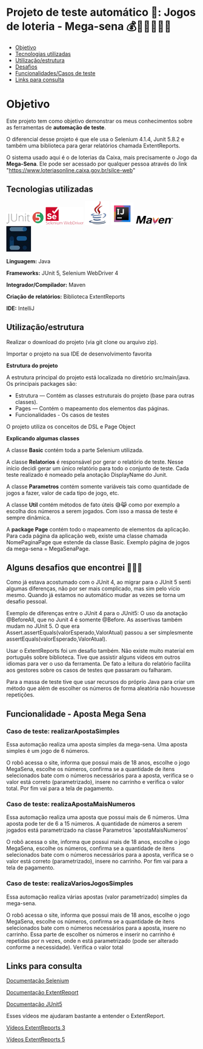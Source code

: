 # Projeto de teste automático 🤖: Jogos de loteria - Mega-sena 💰🤑🚗🏄‍♂️🚁

<!--ts-->
* [Objetivo](#objetivo)
* [Tecnologias utilizadas](#tecnologia)
* [Utilização/estrutura](#utilizacao)
* [Desafios](#desafios)
* [Funcionalidades/Casos de teste](#funcionalidades)
* [Links para consulta](#link)
<!--te-->

# <a name="objetivo"></a>Objetivo

Este projeto tem como objetivo demonstrar os meus conhecimentos sobre as ferramentas de **automação de teste**.

O diferencial desse projeto é que ele usa o Selenium 4.1.4, Junit 5.8.2 e também uma biblioteca para gerar relatórios 
chamada ExtentReports.

O sistema usado aqui é o de loterias da Caixa, mais precisamente o Jogo da **Mega-Sena**. Ele 
pode ser acessado por qualquer pessoa através do link "https://www.loteriasonline.caixa.gov.br/silce-web"

## <a name="tecnologia"></a>Tecnologias utilizadas
![JUnit](icon/Junit.png)
![Selenium](icon/SeleniumWebDriver.png)
![java](icon/java.png)
![IntelliJ](icon/IntelliJ.png)
![Maven](icon/Maven.png)
![Maven](icon/ExtentReport.jpg)


**Linguagem:** Java

**Frameworks:** JUnit 5, Selenium WebDriver 4

**Integrador/Compilador:** Maven

**Criação de relatórios:** Biblioteca ExtentReports

**IDE:** IntelliJ

## <a name="utilizacao"></a>Utilização/estrutura

Realizar o download do projeto (via git clone ou arquivo zip).

Importar o projeto na sua IDE de desenvolvimento favorita

**Estrutura do projeto**

A estrutura principal do projeto está localizada no diretório src/main/java. Os principais packages são:

* Estrutura — Contém as classes estruturais do projeto (base para outras classes).
* Pages — Contém o mapeamento dos elementos das páginas.
* Funcionalidades - Os casos de testes

O projeto utiliza os conceitos de DSL e Page Object

**Explicando algumas classes**

A classe **Basic** contém toda a parte Selenium utilizada.

A classe **Relatorios** é responsável por gerar o relatório de teste. Nesse início decidi gerar um único relatório
para todo o conjunto de teste. Cada teste realizado é nomeado pela anotação DisplayName do Junit. 

A classe **Parametros** contém somente variáveis tais como quantidade de jogos a fazer, valor de cada tipo de jogo, etc. 

A classe **Util** contém métodos de fato úteis 😅😹 como por exemplo a escolha dos números a serem jogados. 
Com isso a massa de teste é sempre dinâmica.

A **package Page** contém todo o mapeamento de elementos da aplicação. Para cada página da aplicação web,
existe uma classe chamada NomePaginaPage que estende da classe Basic. Exemplo página de jogos da mega-sena 
= MegaSenaPage.

## <a name="desafios"></a>Alguns desafios que encontrei 👊💪🧠

Como já estava acostumado com o JUnit 4, ao migrar para o JUnit 5 senti algumas diferenças, não por ser mais complicado, 
mas sim pelo vício mesmo. Quando já estamos no automático mudar as vezes se torna um desafio pessoal.   

Exemplo de diferenças entre o JUnit 4 para o JUnit5: O uso da anotação @BeforeAll, que no Junit 4 é somente @Before. 
As assertivas também mudam no JUnit 5. O que era Assert.assertEquals(valorEsperado,ValorAtual) passou a ser simplesmente assertEquals(valorEsperado,ValorAtual).

Usar o ExtentReports foi um desafio também. Não existe muito material em português sobre biblioteca. Tive que assistir 
alguns vídeos em outros idiomas para ver o uso da ferramenta. De fato a leitura do relatório facilita aos gestores 
sobre os casos de testes que passaram ou falharam. 

Para a massa de teste tive que usar recursos do próprio Java para criar um método que além de escolher os números 
de forma aleatória não houvesse repetições. 

## <a name="funcionalidades"></a>Funcionalidade - Aposta Mega Sena

### Caso de teste: realizarApostaSimples

Essa automação realiza uma aposta simples da mega-sena. Uma aposta simples é um jogo de 6 números.

O robô acessa o site, informa que possui mais de 18 anos, escolhe o jogo MegaSena, escolhe os números, 
confirma se a quantidade de itens selecionados bate com o números necessários para a aposta,
verifica se o valor está correto (parametrizado), insere no carrinho e verifica o valor total. 
Por fim vai para a tela de pagamento.

### Caso de teste: realizaApostaMaisNumeros

Essa automação realiza uma aposta que possui mais de 6 números. Uma aposta pode ter de 6 a 
15 números. A quantidade de números a serem jogados está parametrizado na classe Parametros 'apostaMaisNumeros'

O robô acessa o site, informa que possui mais de 18 anos, escolhe o jogo MegaSena, escolhe os números,
confirma se a quantidade de itens selecionados bate com o números necessários para a aposta,
verifica se o valor está correto (parametrizado), insere no carrinho.
Por fim vai para a tela de pagamento.

### Caso de teste: realizaVariosJogosSimples
Essa automação realiza várias apostas (valor parametrizado) simples da mega-sena.

O robô acessa o site, informa que possui mais de 18 anos, escolhe o jogo MegaSena, escolhe os números,
confirma se a quantidade de itens selecionados bate com o números necessários para a aposta, insere no carrinho. 
Essa parte de escolher os números e inserir no carrinho é repetidas por n vezes, onde n está 
parametrizado (pode ser alterado conforme a necessidade). Verifica o valor total

## <a name="link"></a>Links para consulta

[Documentação Selenium](https://www.selenium.dev/documentation/webdriver/)

[Documentação ExtentReport](https://www.extentreports.com/docs/versions/5/java/index.html)

[Documentação JUnit5](https://junit.org/junit5/docs/current/user-guide/)

Esses vídeos me ajudaram bastante a entender o ExtentReport.

[Vídeos ExtentReports 3](https://www.youtube.com/watch?v=eF_Vb-d4kIo)

[Vídeos ExtentReports 5](https://www.youtube.com/watch?v=MHgSAmDXIWs&t=1462s)